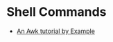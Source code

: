 # Shell Commands

* [An Awk tutorial by Example](https://gregable.com/2010/09/why-you-should-know-just-little-awk.html)
